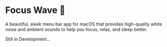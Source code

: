# Focus Wave 🌊

A beautiful, sleek menu bar app for macOS that provides high-quality white noise and ambient sounds to help you focus, relax, and sleep better.

Still in Development...